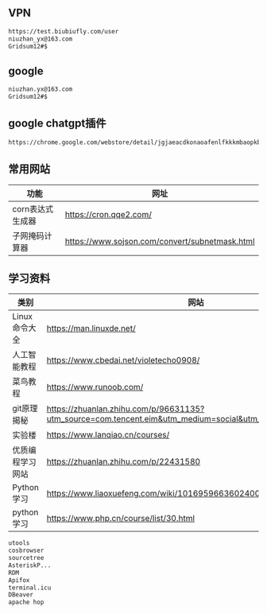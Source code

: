 ## VPN

```bash
https://test.biubiufly.com/user
niuzhan_yx@163.com
Gridsum12#$
```



## google

```bash
niuzhan.yx@163.com
Gridsum12#$
```



## google  chatgpt插件

```bash
https://chrome.google.com/webstore/detail/jgjaeacdkonaoafenlfkkkmbaopkbilf
```



## 常用网站

| 功能             | 网址                                           |
| ---------------- | ---------------------------------------------- |
| corn表达式生成器 | https://cron.qqe2.com/                         |
| 子网掩码计算器   | https://www.sojson.com/convert/subnetmask.html |

## 学习资料

| 类别             | 网站                                                         |
| ---------------- | ------------------------------------------------------------ |
| Linux命令大全    | https://man.linuxde.net/                                     |
| 人工智能教程     | https://www.cbedai.net/violetecho0908/                       |
| 菜鸟教程         | https://www.runoob.com/                                      |
| git原理揭秘      | https://zhuanlan.zhihu.com/p/96631135?utm_source=com.tencent.eim&utm_medium=social&utm_oi=43883912232960 |
| 实验楼           | https://www.lanqiao.cn/courses/                              |
| 优质编程学习网站 | https://zhuanlan.zhihu.com/p/22431580                        |
| Python学习       | https://www.liaoxuefeng.com/wiki/1016959663602400            |
| python学习       | https://www.php.cn/course/list/30.html                       |



```bash
utools
cosbrowser
sourcetree
AsteriskP...
RDM
Apifox
terminal.icu
DBeaver
apache hop
```

